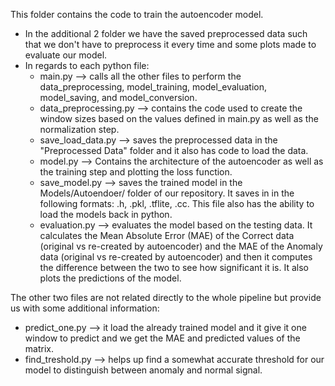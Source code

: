 This folder contains the code to train the autoencoder model.

- In the additional 2 folder we have the saved preprocessed data such that we don't have to preprocess it every time and some plots made to evaluate our model.
- In regards to each python file:
  -  main.py --> calls all the other files to perform the data_preprocessing, model_training, model_evaluation, model_saving, and model_conversion.
  -  data_preprocessing.py --> contains the code used to create the window sizes based on the values defined in main.py as well as the normalization step.
  -  save_load_data.py --> saves the preprocessed data in the "Preprocessed Data" folder and it also has code to load the data.
  -  model.py --> Contains the architecture of the autoencoder as well as the training step and plotting the loss function.
  -  save_model.py --> saves the trained model in the Models/Autoendoer/ folder of our repository. It saves in in the following formats: .h, .pkl, .tflite, .cc. This file also has the ability to load the models back in python.
  -  evaluation.py --> evaluates the model based on the testing data. It calculates the Mean Absolute Error (MAE) of the Correct data (original vs re-created by autoencoder) and the MAE of the Anomaly data (original vs re-created by autoencoder) and then it computes the difference between the two to see how significant it is. It also plots the predictions of the model.
 
The other two files are not related directly to the whole pipeline but provide us with some additional information:
  - predict_one.py --> it load the already trained model and it give it one window to predict and we get the MAE and predicted values of the matrix.
  - find_treshold.py --> helps up find a somewhat accurate threshold for our model to distinguish between anomaly and normal signal.
